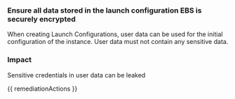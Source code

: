 
### Ensure all data stored in the launch configuration EBS is securely encrypted

When creating Launch Configurations, user data can be used for the initial configuration of the instance. User data must not contain any sensitive data.

### Impact
Sensitive credentials in user data can be leaked

<!-- DO NOT CHANGE -->
{{ remediationActions }}

